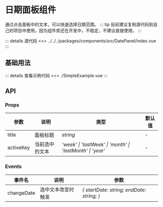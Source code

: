 <script lang="ts" setup>
import SimpleExample from './SimpleExample.vue'
</script>
# 日期面板组件

通过点击面板中的文本，可以快速选择日期范围。
::: tip
目前建议复制源代码到自己的项目中使用，因为组件库还在开发中，不稳定，不建议直接使用。
:::  

::: details 源代码
<<< ../../../packages/components/src/DatePanel/index.vue
:::

## 基础用法

<SimpleExample />

::: details 查看示例代码
<<< ./SimpleExample.vue
:::

## API

### Props

| 参数 | 说明 | 类型 | 默认值 |
| --- | --- | --- | --- |
| title | 面板标题 | _string_ | - |
| activeKey | 当前选中的文本 | _'week' \| 'lastWeek' \| 'month' \| 'lastMonth' \| 'year'_ | - |

### Events

| 事件名 | 说明 | 参数 |
| --- | --- | --- |
| changeDate | 选中文本改变时触发 | _{ startDate: string; endDate: string; }_ |
